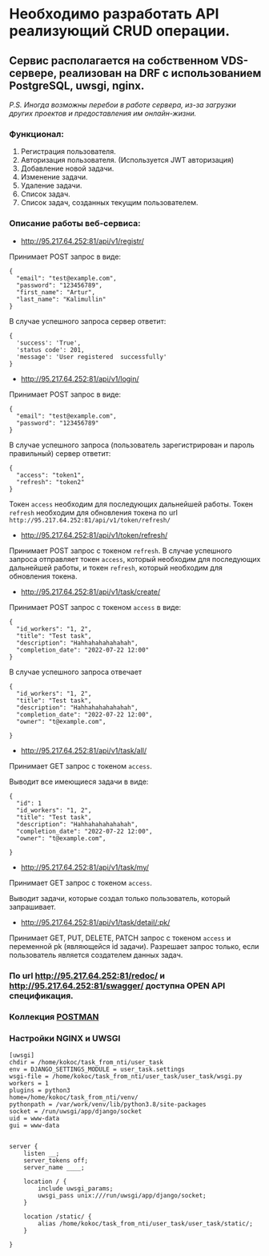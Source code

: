# Необходимо разработать API реализующий CRUD операции.

## Сервис располагается на собственном VDS-сервере, реализован на DRF с использованием PostgreSQL, uwsgi, nginx.

*P.S. Иногда возможны перебои в работе сервера, из-за загрузки других проектов и предоставления им онлайн-жизни.*

### Функционал:

1. Регистрация пользователя.
2. Авторизация пользователя. (Используется JWT авторизация)
3. Добавление новой задачи.
4. Изменение задачи.
5. Удаление задачи.
6. Список задач.
7. Список задач, созданных текущим пользователем.

### Описание работы веб-сервиса:

* http://95.217.64.252:81/api/v1/registr/

Принимает POST запрос в виде:

```
{
  "email": "test@example.com",
  "password": "123456789",
  "first_name": "Artur",
  "last_name": "Kalimullin"
}
```

В случае успешного запроса сервер ответит:

```
{
  'success': 'True',
  'status code': 201,
  'message': 'User registered  successfully'
}
```

* http://95.217.64.252:81/api/v1/login/

Принимает POST запрос в виде:

```
{
  "email": "test@example.com",
  "password": "123456789"
}
```

В случае успешного запроса (пользователь зарегистрирован и пароль правильный) сервер ответит:

```
{
  "access": "token1",
  "refresh": "token2"
}
```

Токен `access` необходим для последующих дальнейшей работы. Токен `refresh` необходим для обновления токена по url `http://95.217.64.252:81/api/v1/token/refresh/`

* http://95.217.64.252:81/api/v1/token/refresh/

Принимает POST запрос с токеном `refresh`. В случае успешного запроса отправляет токен `access`, который необходим для последующих дальнейшей работы, и токен `refresh`, который необходим для обновления токена.

* http://95.217.64.252:81/api/v1/task/create/

Принимает POST запрос c токеном `access` в виде:

```
{
  "id_workers": "1, 2",
  "title": "Test task",
  "description": "Hahhahahahahahah",
  "completion_date": "2022-07-22 12:00"
}
```

В случае успешного запроса отвечает

```
{
  "id_workers": "1, 2",
  "title": "Test task",
  "description": "Hahhahahahahahah",
  "completion_date": "2022-07-22 12:00",
  "owner": "t@example.com",

}
```

* http://95.217.64.252:81/api/v1/task/all/

Принимает GET запрос c токеном `access`.

Выводит все имеющиеся задачи в виде:

```
{
  "id": 1
  "id_workers": "1, 2",
  "title": "Test task",
  "description": "Hahhahahahahahah",
  "completion_date": "2022-07-22 12:00",
  "owner": "t@example.com",

}
```

* http://95.217.64.252:81/api/v1/task/my/

Принимает GET запрос c токеном `access`.

Выводит задачи, которые создал только пользователь, который запрашивает.

* http://95.217.64.252:81/api/v1/task/detail/:pk/

Принимает GET, PUT, DELETE, PATCH запрос c токеном `access` и переменной pk (являющейся id задачи). Разрешает запрос только, если пользователь является создателем данных задач.

### По url http://95.217.64.252:81/redoc/ и http://95.217.64.252:81/swagger/ доступна OPEN API спецификация.

### Коллекция [POSTMAN]()

### Настройки NGINX и UWSGI

```
[uwsgi]
chdir = /home/kokoc/task_from_nti/user_task
env = DJANGO_SETTINGS_MODULE = user_task.settings
wsgi-file = /home/kokoc/task_from_nti/user_task/user_task/wsgi.py
workers = 1
plugins = python3
home=/home/kokoc/task_from_nti/venv/
pythonpath = /var/work/venv/lib/python3.8/site-packages
socket = /run/uwsgi/app/django/socket
uid = www-data
gui = www-data


```

```
server {
    listen __;
    server_tokens off;
    server_name ____;

    location / {
        include uwsgi_params;
        uwsgi_pass unix:///run/uwsgi/app/django/socket;
    }
  
    location /static/ {
        alias /home/kokoc/task_from_nti/user_task/user_task/static/;
    }

}


```
